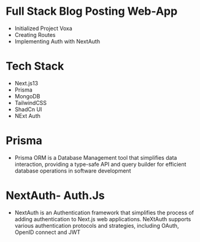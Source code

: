 # Full Stack Blog Posting Web-App

- Initialized Project Voxa
- Creating Routes
- Implementing Auth with NextAuth

# Tech Stack

- Next.js13
- Prisma
- MongoDB
- TailwindCSS
- ShadCn UI
- NExt Auth

# Prisma

- Prisma ORM is a Database Management tool that simplifies data interaction, providing a type-safe
  API and query builder for efficient database operations in software development

# NextAuth- Auth.Js

- NextAuth is an Authentication framework that simplifies the process of adding authentication
  to Next.js web applications. NeXtAuth supports various authentication protocols and strategies, including OAuth, OpenID connect and JWT
